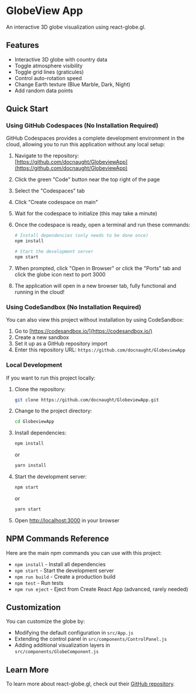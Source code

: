 # GlobeView App

An interactive 3D globe visualization using react-globe.gl.

## Features

- Interactive 3D globe with country data
- Toggle atmosphere visibility
- Toggle grid lines (graticules)
- Control auto-rotation speed
- Change Earth texture (Blue Marble, Dark, Night)
- Add random data points

## Quick Start

### Using GitHub Codespaces (No Installation Required)

GitHub Codespaces provides a complete development environment in the cloud, allowing you to run this application without any local setup:

1. Navigate to the repository: [https://github.com/docnaught/GlobeviewApp](https://github.com/docnaught/GlobeviewApp)

2. Click the green "Code" button near the top right of the page

3. Select the "Codespaces" tab

4. Click "Create codespace on main"

5. Wait for the codespace to initialize (this may take a minute)

6. Once the codespace is ready, open a terminal and run these commands:
   ```bash
   # Install dependencies (only needs to be done once)
   npm install

   # Start the development server
   npm start
   ```

7. When prompted, click "Open in Browser" or click the "Ports" tab and click the globe icon next to port 3000

8. The application will open in a new browser tab, fully functional and running in the cloud!

### Using CodeSandbox (No Installation Required)

You can also view this project without installation by using CodeSandbox:

1. Go to [https://codesandbox.io/](https://codesandbox.io/) 
2. Create a new sandbox
3. Set it up as a GitHub repository import
4. Enter this repository URL: `https://github.com/docnaught/GlobeviewApp`

### Local Development

If you want to run this project locally:

1. Clone the repository:
   ```bash
   git clone https://github.com/docnaught/GlobeviewApp.git
   ```

2. Change to the project directory:
   ```bash
   cd GlobeviewApp
   ```

3. Install dependencies:
   ```bash
   npm install
   ```
   or
   ```bash
   yarn install
   ```

4. Start the development server:
   ```bash
   npm start
   ```
   or
   ```bash
   yarn start
   ```

5. Open [http://localhost:3000](http://localhost:3000) in your browser

## NPM Commands Reference

Here are the main npm commands you can use with this project:

- `npm install` - Install all dependencies
- `npm start` - Start the development server
- `npm run build` - Create a production build
- `npm test` - Run tests
- `npm run eject` - Eject from Create React App (advanced, rarely needed)

## Customization

You can customize the globe by:

- Modifying the default configuration in `src/App.js`
- Extending the control panel in `src/components/ControlPanel.js`
- Adding additional visualization layers in `src/components/GlobeComponent.js`

## Learn More

To learn more about react-globe.gl, check out their [GitHub repository](https://github.com/vasturiano/react-globe.gl).